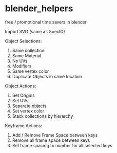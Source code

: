 # blender_helpers
free / promotional time savers in blender

Import SVG (same as SpecIO)

Object Selections:

1. Same collection
2. Same Material
3. No UVs
4. Modifiers
5. Same vertex color
6. Duplicate Objects in same location

Object Actions:

1. Set Origins
2. Set UVs
3. Separate objects
4. Set vertex color
5. Stack collections by hierarchy

Keyframe Actions:

1. Add  / Remove Frame Space between keys
2. Remove all frame space between keys
3. Set frame spacing to number for all selected keys
